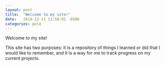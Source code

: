```yaml
---
layout: post
title:  "Welcome to my site!"
date:   2019-12-11 13:58:01 -0500
categories: pele
---
```


Welcome to my site! 

This site has two purposes: it is a repository of things I learned or did that I would like to remember, and it is a way for me to track progress on my current projects.